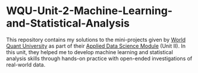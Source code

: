 # WQU-Unit-2-Machine-Learning-and-Statistical-Analysis

This repository contains my solutions to the mini-projects given by [World Quant University](https://wqu.org/) as part of their [Applied Data Science Module](https://wqu.org/programs/data-science) (Unit II).
In this unit, they helped me to develop machine learning and statistical analysis skills through hands-on practice with open-ended investigations of real-world data.
